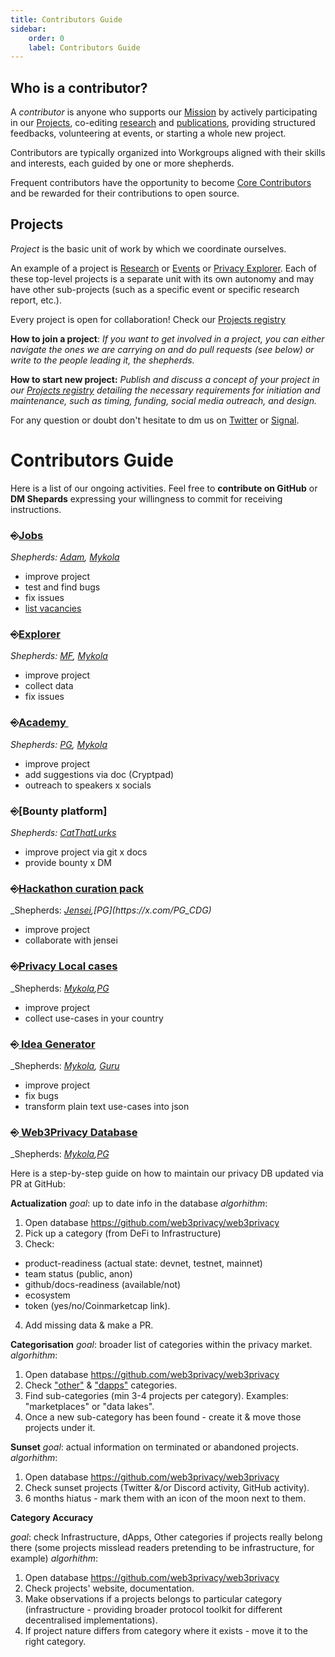 ```yaml
---
title: Contributors Guide
sidebar:
    order: 0
    label: Contributors Guide
---
```


## Who is a contributor?

A *contributor* is anyone who supports our [Mission](https://web3privacy.info/about/) by actively participating in our [Projects](#projects), co-editing [research](https://github.com/orgs/web3privacy/projects/11/views/1) and [publications](https://mirror.xyz/0x0f1F3DAf416B74DB3DE55Eb4D7513a80F4841073), providing structured feedbacks, volunteering at events, or starting a whole new project.

Contributors are typically organized into Workgroups aligned with their skills and interests, each guided by one or more shepherds.

Frequent contributors have the opportunity to become [Core Contributors](/governance/core-contributors/) and be rewarded for their contributions to open source.

## Projects

*Project* is the basic unit of work by which we coordinate ourselves. 

An example of a project is [Research](/research) or [Events](/events) or [Privacy Explorer](/projects/privacy-explorer). Each of these top-level projects is a separate unit with its own autonomy and may have other sub-projects (such as a specific event or specific research report, etc.). 

Every project is open for collaboration!
Check our [Projects registry](https://github.com/orgs/web3privacy/projects/12)

**How to join a project**:
_If you want to get involved in a project, you can either navigate the ones we are carrying on and do pull requests (see below) or write to the people leading it, the shepherds._

**How to start new project:**
_Publish and discuss a concept of your project in our [Projects registry](https://github.com/web3privacy/projects/issues) detailing the necessary requirements for initiation and maintenance, such as timing, funding, social media outreach, and design._

For any question or doubt don't hesitate to dm us on [Twitter](https://x.com/web3privacy) or [Signal](https://signal.group/#CjQKIH-1ZYEGp50OBvbJRbITIRxDzjH2pSxl7vdkVZs9g5vgEhABUP9wOCxQoDFWpJchERkm). 

# Contributors Guide
Here is a list of our ongoing activities. Feel free to **contribute on GitHub** or **DM Shepards** expressing your willingness to commit for receiving instructions.

### ⎆[Jobs](https://github.com/web3privacy/jobs-app)
_Shepherds: [Adam](https://x.com/vorcigernix), [Mykola](https://x.com/nicksvyaznoy)_

- improve project
- test and find bugs
- fix issues
- [list vacancies](https://jobs.web3privacy.info/add)


### ⎆[Explorer](https://github.com/web3privacy/explorer-app)
_Shepherds: [MF](https://x.com/0x_m_f), [Mykola](@nicksvyaznoy)_

- improve project
- collect data
- fix issues
 
### ⎆[Academy ](https://github.com/web3privacy/cypherpunkacademy/blob/main/README.md)
_Shepherds: [PG](https://x.com/PG_CDG), [Mykola](@nicksvyaznoy)_

- improve project
- add suggestions via doc (Cryptpad)
- outreach to speakers x socials

### ⎆[Bounty platform]
_Shepherds: [CatThatLurks](https://x.com/CatThatLurks)_

- improve project via git x docs
- provide bounty x DM 

### ⎆[Hackathon curation pack](https://docs.web3privacy.info/research/hackathon-pack/)
_Shepherds: _[Jensei](https://x.com/jensei_),[PG](https://x.com/PG_CDG)_

- improve project
- collaborate with jensei 

### ⎆[Privacy Local cases](https://github.com/web3privacy/privacycases) 
_Shepherds: _[Mykola](@nicksvyaznoy),[PG](https://x.com/PG_CDG)_

- improve project
- collect use-cases in your country

### ⎆[ Idea Generator](https://github.com/hackyguru/web3privacy-ideas)
_Shepherds: _[Mykola](@nicksvyaznoy), [Guru](https://x.com/hackyguru)_

- improve project
- fix bugs
- transform plain text use-cases into json

### ⎆[ Web3Privacy Database](https://github.com/web3privacy/web3privacy)
_Shepherds: _[Mykola](@nicksvyaznoy),[PG](https://x.com/PG_CDG)_

Here is a step-by-step guide on how to maintain our privacy DB updated via PR at GitHub:

**Actualization**
_goal_: up to date info in the database
_algorhithm_:
1. Open database https://github.com/web3privacy/web3privacy
2. Pick up a category (from DeFi to Infrastructure)
3. Check:
- product-readiness (actual state: devnet, testnet, mainnet)
- team status (public, anon)
- github/docs-readiness (available/not)
- ecosystem
- token (yes/no/Coinmarketcap link).
4. Add missing data & make a PR.

**Categorisation**
_goal_: broader list of categories within the privacy market.
_algorhithm_:
1. Open database https://github.com/web3privacy/web3privacy
2. Check ["other"](https://github.com/web3privacy/web3privacy#Other) & ["dapps"](https://github.com/web3privacy/web3privacy#dapps) categories.
3. Find sub-categories (min 3-4 projects per category). Examples: "marketplaces" or "data lakes".
4. Once a new sub-category has been found - create it & move those projects under it.

**Sunset**
_goal_: actual information on terminated or abandoned projects.
_algorhithm_:
1. Open database https://github.com/web3privacy/web3privacy
2. Check sunset projects (Twitter &/or Discord activity, GitHub activity).
3. 6 months hiatus - mark them with an icon of the moon next to them.

**Category Accuracy**

_goal_: check Infrastructure, dApps, Other categories if projects really belong there (some projects misslead readers pretending to be infrastructure, for example)
_algorhithm_:
1. Open database https://github.com/web3privacy/web3privacy
2. Check projects' website, documentation.
3. Make observations if a projects belongs to particular category (infrastructure - providing broader protocol toolkit for different decentralised implementations).
4. If project nature differs from category where it exists - move it to the right category.

  



